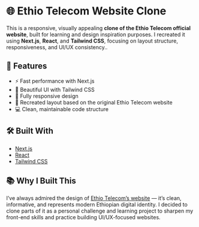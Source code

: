 # 🌐 Ethio Telecom Website Clone

This is a responsive, visually appealing **clone of the Ethio Telecom official website**, built for learning and design inspiration purposes. I recreated it using **Next.js**, **React**, and **Tailwind CSS**, focusing on layout structure, responsiveness, and UI/UX consistency..

## 🚀 Features

- ⚡ Fast performance with Next.js
- 🎨 Beautiful UI with Tailwind CSS
- 📱 Fully responsive design
- 🔄 Recreated layout based on the original Ethio Telecom website
- 💻 Clean, maintainable code structure

## 🛠️ Built With

- [Next.js](https://nextjs.org/)
- [React](https://reactjs.org/)
- [Tailwind CSS](https://tailwindcss.com/)



## 📚 Why I Built This

I’ve always admired the design of [Ethio Telecom’s website](https://www.ethiotelecom.et/) — it’s clean, informative, and represents modern Ethiopian digital identity. I decided to clone parts of it as a personal challenge and learning project to sharpen my front-end skills and practice building UI/UX-focused websites.


